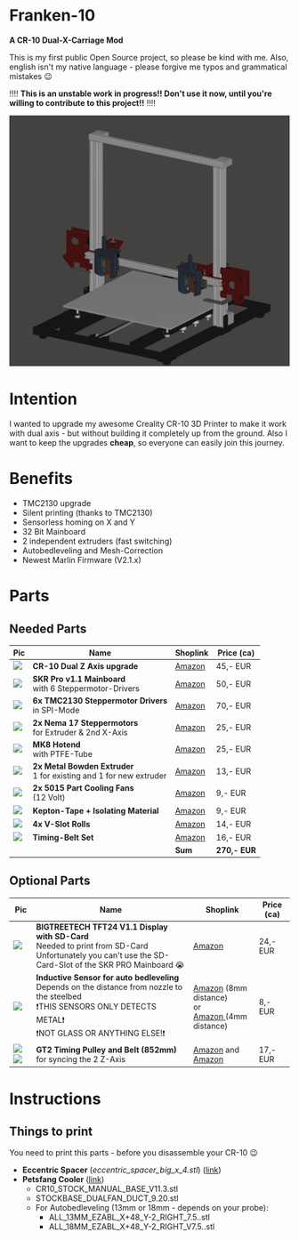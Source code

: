 # Franken-10
**A CR-10 Dual-X-Carriage Mod**

This is my first public Open Source project, so please be kind with me. Also, english isn't my native language - please forgive me typos and grammatical mistakes :wink:

:bangbang::bangbang:
**This is an unstable work in progress!! Don't use it now, until you're willing to contribute to this project!!**
:bangbang::bangbang:

![Franken-10](https://raw.githubusercontent.com/sensenmann/Franken-10/develop/Docs/Images/all1.png)


# Intention
I wanted to upgrade my awesome Creality CR-10 3D Printer to make it work with dual axis - but without building it completely up from the ground.
Also I want to keep the upgrades **cheap**, so everyone can easily join this journey.

# Benefits
- TMC2130 upgrade
- Silent printing (thanks to TMC2130)
- Sensorless homing on X and Y
- 32 Bit Mainboard
- 2 independent extruders (fast switching)
- Autobedleveling and Mesh-Correction
- Newest Marlin Firmware (V2.1.x)


# Parts
## Needed Parts

| Pic | Name | Shoplink | Price (ca) |
|--|--|--|--|
| <img src="https://images-na.ssl-images-amazon.com/images/I/41vLHW8nHKL.jpg" width="150"> | **CR-10 Dual Z Axis upgrade** | [Amazon](https://www.amazon.de/gp/product/B074FXY823) |   45,- EUR  |
| ![](https://images-na.ssl-images-amazon.com/images/I/71%2BWoab3ziL._SL150_.jpg) | **SKR Pro v1.1 Mainboard**<br>with 6 Steppermotor-Drivers | [Amazon](https://www.amazon.de/gp/product/B07W5XS572/) | 50,- EUR |
| ![](https://images-na.ssl-images-amazon.com/images/I/61G7VimABYL._SL150_.jpg) | **6x TMC2130 Steppermotor Drivers**<br>in SPI-Mode | [Amazon](http://amazon.de/gp/product/B07RN7QP7V) | 70,- EUR |
| ![](https://images-na.ssl-images-amazon.com/images/I/71ofWfEviDL._SL150_.jpg) | **2x Nema 17 Steppermotors**<br>for Extruder & 2nd X-Axis | [Amazon](http://amazon.de/gp/product/B07MCXKW68) | 25,- EUR |
| ![](https://images-na.ssl-images-amazon.com/images/I/61HmtTC%2BtrL._SL150_.jpg) | **MK8 Hotend**<br>with PTFE-Tube | [Amazon](http://amazon.de/gp/product/B07SFZH98N) | 25,- EUR |
| ![](https://images-na.ssl-images-amazon.com/images/I/71Sqo0MnqFL._SL150_.jpg) | **2x Metal Bowden Extruder**<br>1 for existing and 1 for new extruder | [Amazon](http://amazon.de/gp/product/B07QW4YF5B) | 13,- EUR |
| ![](https://images-na.ssl-images-amazon.com/images/I/51Jv1SLCGgL._SL150_.jpg) | **2x 5015 Part Cooling Fans**<br>(12 Volt) | [Amazon](http://amazon.de/gp/product/B00K9L8NWC) | 9,- EUR |
| ![](https://images-na.ssl-images-amazon.com/images/I/61LqqjvOLCL._SL150_.jpg) | **Kepton-Tape + Isolating Material** | [Amazon](http://amazon.de/gp/product/B07D6LYP85) | 9,- EUR |
| ![](https://images-na.ssl-images-amazon.com/images/I/61Zay-PxgGL._SL150_.jpg) | **4x V-Slot Rolls**| [Amazon](http://amazon.de/gp/product/B07SJ3VZ68) | 14,- EUR |
| ![](https://images-na.ssl-images-amazon.com/images/I/61x2k6e3QZL._SL150_.jpg) | **Timing-Belt Set**| [Amazon](http://amazon.de/gp/product/B07JGXG7S2) | 16,- EUR |
|||**Sum**| **270,- EUR**|






## Optional Parts
| Pic | Name | Shoplink | Price (ca) |
|--|--|--|--|
| ![](https://images-na.ssl-images-amazon.com/images/I/613QSiCendL._SL150_.jpg) | **BIGTREETECH TFT24 V1.1 Display with SD-Card**<br>Needed to print from SD-Card<br>Unfortunately you can't use the SD-Card-Slot of the SKR PRO Mainboard :sob: | [Amazon](https://www.amazon.de/gp/product/B07V7YKFHY) |   24,- EUR  |
| ![](https://images-na.ssl-images-amazon.com/images/I/611P-rqe%2B2L._SL150_.jpg) | **Inductive Sensor for auto bedleveling** <br> Depends on the distance from nozzle to the steelbed <br> :heavy_exclamation_mark:THIS SENSORS ONLY DETECTS METAL:heavy_exclamation_mark: <br> :heavy_exclamation_mark:NOT GLASS OR ANYTHING ELSE!:heavy_exclamation_mark: | [Amazon](https://www.amazon.de/gp/product/B071FTP2ZP/) (8mm distance)<br>or<br>[Amazon ](https://www.amazon.de/gp/product/B071ZQ6VV6/) (4mm distance)|   8,- EUR  |
| ![](https://images-na.ssl-images-amazon.com/images/I/61-xCj-X1mL._SL150_.jpg) ![](https://images-na.ssl-images-amazon.com/images/I/8127114wfIL._SL150_.jpg) | **GT2 Timing Pulley and Belt (852mm)**<br>for syncing the 2 Z-Axis | [Amazon](https://www.amazon.de/gp/product/B079BJQNN1/) and [Amazon](https://www.amazon.de/gp/product/B07D8ZZD9Y/) |   17,- EUR  |




# Instructions
## Things to print
You need to print this parts - before you disassemble your CR-10 :wink:
- **Eccentric Spacer** (*eccentric_spacer_big_x_4.stl*) ([link](3D%20Models/Needed%20Parts%20(Print%20this!)/Eccentric_Spacer_Openbuilds__Makerslide))
- **Petsfang Cooler** ([link](3D%20Models/Needed%20Parts%20(Print%20this!)/E3Dv6%2BCNC%2BMount%2B%26%2B5015%2Bfan%2BBullseye))
  - CR10_STOCK_MANUAL_BASE_V11.3.stl
  - STOCKBASE_DUALFAN_DUCT_9.20.stl
  - For Autobedleveling (13mm or 18mm - depends on your probe):
    - ALL_13MM_EZABL_X+48_Y-2_RIGHT_7.5..stl
    - ALL_18MM_EZABL_X+48_Y-2_RIGHT_V7.5..stl

